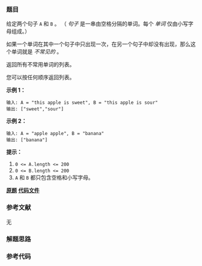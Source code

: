 ### 题目
给定两个句子 `A` 和 `B` 。 （ _句子_ 是一串由空格分隔的单词。每个 _单词_ 仅由小写字母组成。）

如果一个单词在其中一个句子中只出现一次，在另一个句子中却没有出现，那么这个单词就是 _不常见的_ 。

返回所有不常用单词的列表。

您可以按任何顺序返回列表。



**示例 1：**

    
    
    输入: A = "this apple is sweet", B = "this apple is sour"
    输出: ["sweet","sour"]
    

**示例  2：**

    
    
    输入: A = "apple apple", B = "banana"
    输出: ["banana"]
    



**提示：**

  1. `0 <= A.length <= 200`
  2. `0 <= B.length <= 200`
  3. `A` 和 `B` 都只包含空格和小写字母。

 **[原题](https://leetcode-cn.com/problems/uncommon-words-from-two-sentences/)**    **[代码文件]()**


### 参考文献
无

### 解题思路




### 参考代码

```go


```




